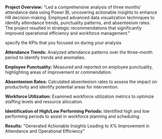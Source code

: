 **Project Overview:**
"Led a comprehensive analysis of three months' attendance data using Power BI, uncovering actionable insights to enhance HR decision-making. Employed advanced data visualization techniques to identify attendance trends, punctuality patterns, and absenteeism rates. The project resulted in strategic recommendations that significantly improved operational efficiency and workforce management."

specify the KPIs that you focused on during your analysis

**Attendance Trends:**
Analyzed attendance patterns over the three-month period to identify trends and anomalies.

**Employee Punctuality:**
Measured and reported on employee punctuality, highlighting areas of improvement or commendation.

**Absenteeism Rates:**
Calculated absenteeism rates to assess the impact on productivity and identify potential areas for intervention.

**Workforce Utilization:**
Examined workforce utilization metrics to optimize staffing levels and resource allocation.

**Identification of High/Low Performing Periods:**
Identified high and low performing periods to assist in workforce planning and scheduling.

**Results:**
"Generated Actionable Insights Leading to X% Improvement in Attendance and Operational Efficiency"
